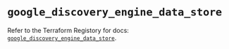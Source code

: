 # `google_discovery_engine_data_store`

Refer to the Terraform Registory for docs: [`google_discovery_engine_data_store`](https://registry.terraform.io/providers/hashicorp/google-beta/5.21.0/docs/resources/google_discovery_engine_data_store).
